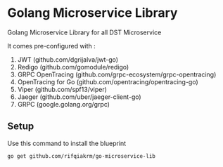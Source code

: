 # Golang Microservice Library

Golang Microservice Library for all DST Microservice

It comes pre-configured with :

1. JWT (github.com/dgrijalva/jwt-go)
2. Redigo (github.com/gomodule/redigo)
3. GRPC OpenTracing (github.com/grpc-ecosystem/grpc-opentracing)
4. OpenTracing for Go (github.com/opentracing/opentracing-go)
5. Viper (github.com/spf13/viper)
6. Jaeger (github.com/uber/jaeger-client-go)
7. GRPC (google.golang.org/grpc)


## Setup

Use this command to install the blueprint

```bash
go get github.com/rifqiakrm/go-microservice-lib
```
